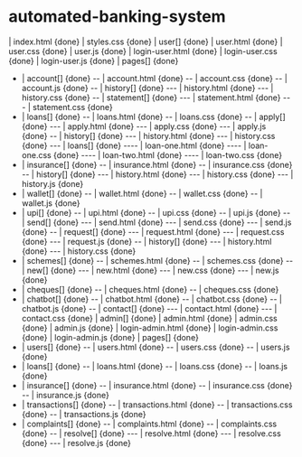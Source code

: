 # automated-banking-system

| index.html {done}
| styles.css {done}
| user[] {done}
 | user.html {done}
 | user.css {done}
 | user.js {done}
 | login-user.html {done}
 | login-user.css {done}
 | login-user.js {done}
 | pages[] {done}
- | account[] {done}
-- | account.html {done}
-- | account.css {done}
-- | account.js {done}
-- | history[] {done}
--- | history.html {done}
--- | history.css {done}
-- | statement[] {done}
--- | statement.html {done}
--- | statement.css {done}
- | loans[] {done}
-- | loans.html {done}
-- | loans.css {done}
-- | apply[] {done}
--- | apply.html {done}
--- | apply.css {done}
--- | apply.js {done}
-- | history[] {done}
--- | history.html {done}
--- | history.css {done}
--- | loans[] {done}
---- | loan-one.html {done}
---- | loan-one.css {done}
---- | loan-two.html {done}
---- | loan-two.css {done}
- | insurance[] {done}
-- | insurance.html {done}
-- | insurance.css {done}
-- | history[] {done}
--- | history.html {done}
--- | history.css {done}
--- | history.js {done}
- | wallet[] {done}
-- | wallet.html {done}
-- | wallet.css {done}
-- | wallet.js {done}
- | upi[] {done}
-- | upi.html {done}
-- | upi.css {done}
-- | upi.js {done}
-- | send[] {done}
--- | send.html {done}
--- | send.css {done}
--- | send.js {done}
-- | request[] {done}
--- | request.html {done}
--- | request.css {done}
--- | request.js {done}
-- | history[] {done}
--- | history.html {done}
--- | history.css {done}
- | schemes[] {done}
-- | schemes.html {done}
-- | schemes.css {done}
-- | new[] {done}
--- | new.html {done}
--- | new.css {done}
--- | new.js {done}
- | cheques[] {done}
-- | cheques.html {done}
-- | cheques.css {done}
- | chatbot[] {done}
-- | chatbot.html {done}
-- | chatbot.css {done}
-- | chatbot.js {done}
-- | contact[] {done}
--- | contact.html {done}
--- | contact.css {done}
| admin[] {done}
 | admin.html {done}
 | admin.css {done}
 | admin.js {done}
 | login-admin.html {done}
 | login-admin.css {done}
 | login-admin.js {done}
 | pages[] {done}
- | users[] {done}
-- | users.html {done}
-- | users.css {done}
-- | users.js {done}
- | loans[] {done}
-- | loans.html {done}
-- | loans.css {done}
-- | loans.js {done}
- | insurance[] {done}
-- | insurance.html {done}
-- | insurance.css {done}
-- | insurance.js {done}
- | transactions[] {done}
-- | transactions.html {done}
-- | transactions.css {done}
-- | transactions.js {done}
- | complaints[] {done}
-- | complaints.html {done}
-- | complaints.css {done}
-- | resolve[] {done}
--- | resolve.html {done}
--- | resolve.css {done}
--- | resolve.js {done}